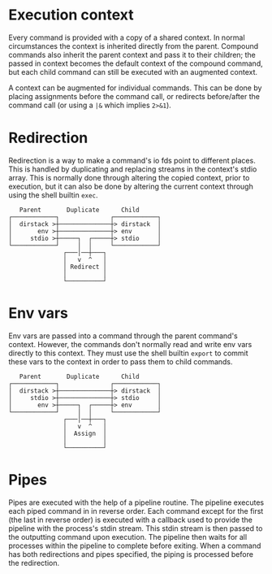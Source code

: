 # Execution context

Every command is provided with a copy of a shared context. In normal
circumstances the context is inherited directly from the parent. Compound
commands also inherit the parent context and pass it to their children; the
passed in context becomes the default context of the compound command, but each
child command can still be executed with an augmented context.

A context can be augmented for individual commands. This can be done by placing
assignments before the command call, or redirects before/after the command call
(or using a `|&` which implies `2>&1`).

# Redirection

Redirection is a way to make a command's io fds point to different places. This
is handled by duplicating and replacing streams in the context's stdio array.
This is normally done through altering the copied context, prior to execution,
but it can also be done by altering the current context through using the shell
builtin `exec`.

```
   Parent       Duplicate      Child
┌────────────┐              ┌────────────┐
│  dirstack >┼──────────────┼> dirstack  │
│       env >┼──────────────┼> env       │
│     stdio >┼─────┐  ┌─────┼> stdio     │
└────────────┘     │  │     └────────────┘
               ┌───│──┼───┐
               │   v  ^   │
               │ Redirect │
               │          │
               └──────────┘
```

# Env vars

Env vars are passed into a command through the parent command's context.
However, the commands don't normally read and write env vars directly to this
context. They must use the shell builtin `export` to commit these vars to the
context in order to pass them to child commands.

```
   Parent       Duplicate      Child
┌────────────┐              ┌────────────┐
│  dirstack >┼──────────────┼> dirstack  │
│     stdio >┼──────────────┼> stdio     │
│       env >┼─────┐  ┌─────┼> env       │
└────────────┘     │  │     └────────────┘
               ┌───│──┼───┐
               │   v  ^   │
               │  Assign  │
               │          │
               └──────────┘
```

# Pipes

Pipes are executed with the help of a pipeline routine. The pipeline executes
each piped command in in reverse order. Each command except for the first (the
last in reverse order) is executed with a callback used to provide the pipeline
with the process's stdin stream. This stdin stream is then passed to the
outputting command upon execution. The pipeline then waits for all processes
within the pipeline to complete before exiting. When a command has both
redirections and pipes specified, the piping is processed before the
redirection.
